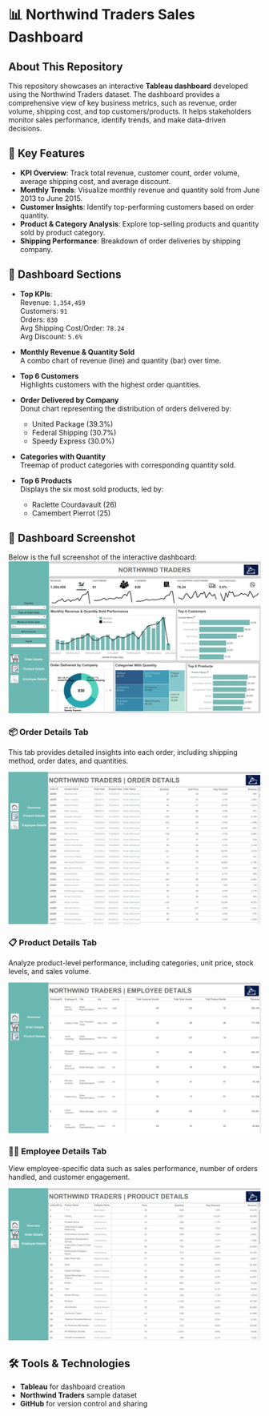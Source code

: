 # 📊 Northwind Traders Sales Dashboard

## About This Repository

This repository showcases an interactive **Tableau dashboard** developed using the Northwind Traders dataset. The dashboard provides a comprehensive view of key business metrics, such as revenue, order volume, shipping cost, and top customers/products. It helps stakeholders monitor sales performance, identify trends, and make data-driven decisions.

## 🚀 Key Features

- **KPI Overview**: Track total revenue, customer count, order volume, average shipping cost, and average discount.
- **Monthly Trends**: Visualize monthly revenue and quantity sold from June 2013 to June 2015.
- **Customer Insights**: Identify top-performing customers based on order quantity.
- **Product & Category Analysis**: Explore top-selling products and quantity sold by product category.
- **Shipping Performance**: Breakdown of order deliveries by shipping company.

## 📂 Dashboard Sections

- **Top KPIs**:  
  Revenue: `1,354,459`  
  Customers: `91`  
  Orders: `830`  
  Avg Shipping Cost/Order: `78.24`  
  Avg Discount: `5.6%`

- **Monthly Revenue & Quantity Sold**  
  A combo chart of revenue (line) and quantity (bar) over time.

- **Top 6 Customers**  
  Highlights customers with the highest order quantities.

- **Order Delivered by Company**  
  Donut chart representing the distribution of orders delivered by:
  - United Package (39.3%)
  - Federal Shipping (30.7%)
  - Speedy Express (30.0%)

- **Categories with Quantity**  
  Treemap of product categories with corresponding quantity sold.

- **Top 6 Products**  
  Displays the six most sold products, led by:
  - Raclette Courdavault (26)
  - Camembert Pierrot (25)

## 📸 Dashboard Screenshot

Below is the full screenshot of the interactive dashboard:
![Northwind Traders Dashboard](Northwind_SS.png)

### 📦 Order Details Tab
This tab provides detailed insights into each order, including shipping method, order dates, and quantities.

![Northwind Traders Dashboard](Northwind_SS1.png)

### 📋 Product Details Tab
Analyze product-level performance, including categories, unit price, stock levels, and sales volume.

![Northwind Traders Dashboard](Northwind_SS2.png)

### 👨‍💼 Employee Details Tab
View employee-specific data such as sales performance, number of orders handled, and customer engagement.

![Northwind Traders Dashboard](Northwind_SS3.png)

## 🛠️ Tools & Technologies

- **Tableau** for dashboard creation
- **Northwind Traders** sample dataset
- **GitHub** for version control and sharing

